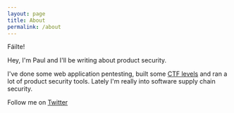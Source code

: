 ```yaml
---
layout: page
title: About
permalink: /about
---
```


Fáilte! 

Hey, I'm Paul and I'll be writing about product security.

I've done some web application pentesting, built some [CTF levels](https://github.com/OWASP/SecurityShepherd) and ran a lot of product security tools. Lately I'm really into software supply chain security.

Follow me on [Twitter](https://twitter.com/ismisepaul)

